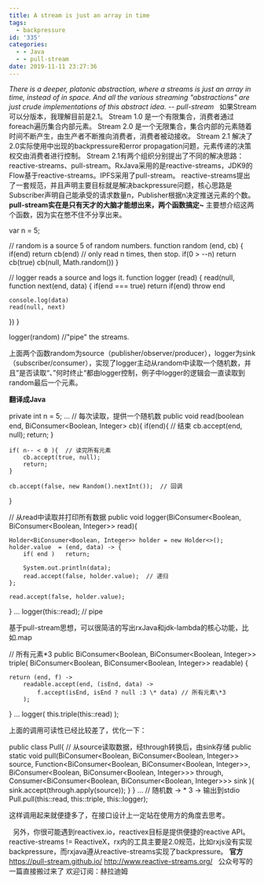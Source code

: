 ```yaml
---
title: A stream is just an array in time
tags:
  - backpressure
id: '335'
categories:
  - - Java
  - - pull-stream
date: 2019-11-11 23:27:36
---
```


_There is a deeper, platonic abstraction, where a streams is just an array in time, instead of in space. And all the various streaming "abstractions" are just crude implementations of this abstract idea._ _\-- pull-stream_   如果Stream可以分版本，我理解目前是2.1。 Stream 1.0 是一个有限集合，消费者通过foreach遍历集合内部元素。 Stream 2.0 是一个无限集合，集合内部的元素随着时间不断产生，由生产者不断推向消费者，消费者被动接收。 Stream 2.1 解决了2.0实际使用中出现的backpressure和error propagation问题，元素传递的决策权交由消费者进行控制。 Stream 2.1有两个组织分别提出了不同的解决思路：reactive-streams、pull-stream。RxJava采用的是reactive-streams，JDK9的Flow基于reactive-streams。IPFS采用了pull-stream。 reactive-streams提出了一套规范，并且声明主要目标就是解决backpressure问题，核心思路是Subscriber声明自己能承受的请求数量n，Publisher根据n决定推送元素的个数。 **pull-stream实在是只有天才的大脑才能想出来，两个函数搞定~** 主要想介绍这两个函数，因为实在憋不住不分享出来。

var n = 5;

// random is a source 5 of random numbers.
function random (end, cb) {
  if(end) return cb(end)
  // only read n times, then stop.
  if(0 > --n) return cb(true)
  cb(null, Math.random())
}

// logger reads a source and logs it.
function logger (read) {
  read(null, function next(end, data) {
    if(end === true) return
    if(end) throw end

    console.log(data)
    read(null, next)
  })
}

logger(random) //"pipe" the streams.

上面两个函数random为source（publisher/observer/producer），logger为sink（subscriber/consumer），实现了logger主动从random中读取一个随机数，并且”是否读取“、”何时终止“都由logger控制，例子中logger的逻辑会一直读取到random最后一个元素。

**翻译成Java**

private int n = 5;
...
// 每次读取，提供一个随机数
public void read(boolean end, BiConsumer<Boolean, Integer> cb){
    if(end){  // 结束
        cb.accept(end, null);
        return;
    }

    if( n-- < 0 ){  // 读完所有元素
        cb.accept(true, null);
        return;
    }

    cb.accept(false, new Random().nextInt());  // 回调
}

// 从read中读取并打印所有数据
public void logger(BiConsumer<Boolean, BiConsumer<Boolean, Integer>> read){

    Holder<BiConsumer<Boolean, Integer>> holder = new Holder<>();
    holder.value  = (end, data) -> {
        if( end )   return;

        System.out.println(data);
        read.accept(false, holder.value);  // 递归
    };

    read.accept(false, holder.value);
}
...
logger(this::read);  // pipe

基于pull-stream思想，可以很简洁的写出rxJava和jdk-lambda的核心功能，比如.map

// 所有元素\*3
public BiConsumer<Boolean, BiConsumer<Boolean, Integer>> triple(
            BiConsumer<Boolean, BiConsumer<Boolean, Integer>> readable) {

    return (end, f) ->
        readable.accept(end, (isEnd, data) ->
            f.accept(isEnd, isEnd ? null :3 \* data) // 所有元素\*3
        );
}
...
logger( this.triple(this::read) );

上面的调用可读性已经比较差了，优化一下：

public class Pull{
    // 从source读取数据，经through转换后，由sink存储
    public static void pull(BiConsumer<Boolean, BiConsumer<Boolean, Integer>> source,
                     Function<BiConsumer<Boolean, BiConsumer<Boolean, Integer>>,
                             BiConsumer<Boolean, BiConsumer<Boolean, Integer>>> through,
                     Consumer<BiConsumer<Boolean, BiConsumer<Boolean, Integer>>> sink
                     ){
        sink.accept(through.apply(source));
    }
}
...
// 随机数 -> \* 3 -> 输出到stdio
Pull.pull(this::read, this::triple, this::logger);

这样调用起来就便捷多了，在接口设计上一定站在使用方的角度去思考。

  另外，你很可能遇到reactivex.io，reactivex目标是提供便捷的reactive API。reactive-streams != ReactiveX，rx内的工具主要是2.0规范，比如rxjs没有实现backpressure，而rxjava遵从reactive-streams实现了backpressure。 **官方** https://pull-stream.github.io/ http://www.reactive-streams.org/   公众号写的一篇直接搬过来了 欢迎订阅：赫拉迪姆